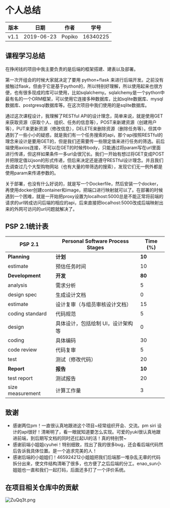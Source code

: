 # 个人总结

| 版本 | 日期       | 作者   | 学号     |
| ---- | ---------- | ------ | -------- |
| v1.1 | 2019-06-23 | Popiko | 16340225 |

## 课程学习总结

在挣闲钱的项目中我主要负责的是后端的框架搭建、建表以及部署。

第一次开组会的时候大家就决定了要用 python+flask 来进行后端开发。之前没有接触过flask，但由于它是基于python的，所以特别好理解，所以使用起来也很方便，也有很多现成的库可以使用，比如sqlalchemy。sqlalchemy是一个python中最有名的一个ORM框架，可以使用它连接多种数据库，比如sqlite数据库、mysql数据库、postgresql数据库等。在这次项目中我们使用的是sqlite数据库。

通过这次课程设计，我理解了RESTful API的设计理念，简单来说，就是使用GET来获取资源（获取个人、组织、任务的信息等），POST来新建资源（创建用户等），PUT来更新资源（修改信息），DELETE来删除资源（删除任务等）。但其中遇到了一些小小的疑惑，就是我们有一个任务搜索的api，那个api按照RESTful的理念来设计是要用GET的，但是我们还需要传一些限定值来进行任务的筛选。前后端使用axios连接，不可以在GET的时候传body，只能通过将param写在url里面进行传递，但这样如果条件一多url会很冗长。我们一开始有想过将GET变成POST并把限定值以json的形式传递，但后来决定还是遵守RESTful设计理念。并且我们去调查过几个大型购物网站（也有大量的带筛选的搜索），发现它们无一例外都是使用param来传递参数的。

关于部署，也没有什么好说的，就是写一个Dockerfile，然后安装一个docker，再使用docker创建container和image，把端口进行映射就可以了。在部署的时候遇到一个困难，就是一开始把proxy设置为localhost:5000总是不能正常将前端的请求的url转成访问后端的相应的api，后来直接把localhost:5000改成后端映射出来的外网可访问的url问题就解决了。

## PSP 2.1统计表

| PSP 2.1          | Personal Software Process Stages  | Time (%) |
| ---------------- | --------------------------------- | -------- |
| **Planning**     | **计划**                          | **10**   |
| estimate         | 预估任务时间                      | 10       |
| **Development**  | **开发**                          | **80**   |
| analysis         | 需求分析                          | 5        |
| design spec      | 生成设计文档                      | 0        |
| estimate         | 设计复审（与组员审核设计文档）    | 15       |
| coding standard  | 代码规范                          | 5        |
| design           | 具体设计，包括绘制 UI，设计架构等 | 0        |
| coding           | 具体编码                          | 30       |
| code review      | 代码复审                          | 5        |
| test             | 测试（修改代码）                  | 20       |
| **Report**       | **报告**                          | **10**   |
| test report      | 测试报告                          | 20       |
| size measurement | 计算工作量                        | 3        |


## 致谢

- 感谢两位pm！一直很认真地跟进这个项目~经常组织开会、交流。pm siri 设计的api很好！清晰明了，看一眼就知道要怎么实现。可爱的yuki很认真地跟进前端，到后期写文档的同时还扛起UI的活！真的特别赞~
- 感谢前端小姐姐cyuhei！特别细致，找出了我的很多bug，还会看后端代码然后告诉我具体位置。是一个追求完美的人！
- 感谢后端的小姐姐们！465924212小姐姐把我们后端那一堆杂乱无章的代码拆分出来，使文件结构清晰了很多，也方便了之后后端的分工。enao_sun小姐姐也一直和我们一起打码，后面还多打了一个评价系统。

## 在项目相关仓库中的贡献

<img src="https://s2.ax1x.com/2019/06/27/ZuQq3t.png" alt="ZuQq3t.png" border="0" />